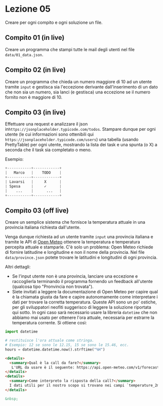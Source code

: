 # Lezione 05

Creare per ogni compito e ogni soluzione un file.

## Compito 01 (in live)

Creare un programma che stampi tutte le mail degli utenti nel file `data/01_data.json`.

## Compito 02 (in live)

Creare un programma che chieda un numero maggiore di 10 ad un utente tramite `input` e gestisca sia l'eccezione derivante dall'inserimento di un dato che non sia un numero, sia lanci (e gestisca) una eccezione se il numero fornito non è maggiore di 10.

## Compito 03 (in live)

Effettuare una request e analizzare il json in`https://jsonplaceholder.typicode.com/todos`. Stampare dunque per ogni utente (le cui informazioni sono ottenibili qui `https://jsonplaceholder.typicode.com/users`) una tabella (usando PrettyTable) per ogni utente, mostrando la lista dei task e una spunta (o X) a seconda che il task sia completato o meno.

Esempio:

```python
+-----------+------------+
|   Marco   |    TODO    |
+-----------+------------+
| Lavarsi   |     X      |
| Spesa     |     ✓      |
|    ...    |      ...   |
+-----------+------------+
```

## Compito 03 (off live)

Creare un semplice sistema che fornisce la temperatura attuale in una provincia italiana richiesta dall'utente.

Venga dunque richiesta ad un utente tramite `input` una provincia italiana e tramite le API di [Open Meteo](https://open-meteo.com/en/docs) ottenere la temperatura e temperatura percepita attuale e stamparle. C'è solo un problema: Open Meteo richiede di fornire latitudine e longitudine e non il nome della provincia. Nel file `data/province.json` potete trovare le latitudini e longitudini di ogni provincia.

Altri dettagli:

- Se l'input utente non è una provincia, lanciare una eccezione e raccoglierla terminando il programma fornendo un feedback all'utente (qualcosa tipo "Pronvincia non trovata").
- Siete invitati a leggere la documentazione di Open Meteo per capire qual è la chiamata giusta da fare e capire autonomamente come interpretare i dati per trovare la corretta temperatura. Queste API sono un po' ostiche, per gli sviluppatori neofiti suggerisco di leggere la soluzione riportata qui sotto. In ogni caso sarà necessario usare la libreria `datetime` che non abbiamo mai usato per ottenere l'ora attuale, necessaria per estrarre la temperatura corrente. Si ottiene così:

```python
import datetime

# restituisce l'ora attuale come stringa. 
# Esempio: 12 se sono le 12.15, 15 se sono le 15.46, ecc.
hours = datetime.datetime.now().strftime("%H")
```

```html
<details>
  <summary>Qual è la call da fare?</summary>
   L'URL da usare è il seguente: https://api.open-meteo.com/v1/forecast?&hourly=temperature_2m,apparent_temperature&timezone=Europe/Rome&latitude=X&longitude=Y con X e Y da prendere nel file province.json a seconda della provincia richiesta.
</details>
<details> 
  <summary>Come interpreto la risposta della call?</summary>
  I dati utili per il nostro scopo si trovano nei campi `temperature_2m` e `apparent_temperature`. Queste sono due liste che contengono tutte le rilevazioni e previsioni di sei giorni totali a partire dalla mezzanotte del giorno corrente. Se ne deduce che la temperatura attuale sarà l'i-esimo elemento della lista, dove i è l'ora attuale. In altre parole, se sono le 12:15, la temperatura sarà il 12-esimo elemento della lista (quella delle ore 12:00). Usare la libreria datetime come descritto sopra per ottenere l'ora attuale e dunque impiegarla come indice negli array di `apparent_temperature` e `temperature_2m` per avere le temperature.
</details>

&nbsp;

